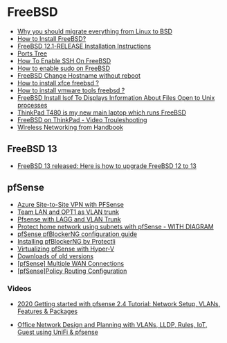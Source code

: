 # FreeBSD

- [Why you should migrate everything from Linux to BSD](https://www.unixsheikh.com/articles/why-you-should-migrate-everything-from-linux-to-bsd.html)
- [How to Install FreeBSD?](https://www.educba.com/install-freebsd/)
- [FreeBSD 12.1-RELEASE Installation Instructions](https://www.freebsd.org/releases/12.1R/installation.html)
- [Ports Tree](https://freebsd.sh/ports-tree/)
- [How To Enable SSH On FreeBSD](https://ostechnix.com/how-to-enable-ssh-on-freebsd/)
- [How to enable sudo on FreeBSD](https://www.osradar.com/enable-sudo-on-freebsd-12)
- [FreeBSD Change Hostname without reboot](https://www.cyberciti.biz/faq/howot-freebsd-change-hostname-without-reboot/)
- [How to install xfce freebsd ?](https://twiserandom.com/freebsd/how-to-install-xfce-freebsd/)
- [How to install vmware tools freebsd ?](https://twiserandom.com/freebsd/how-to-install-vmware-tools-freebsd/)
- [FreeBSD Install lsof To Displays Information About Files Open to Unix processes](https://www.cyberciti.biz/faq/freebsd-install-lsof-package/)
- [ThinkPad T480 is my new main laptop which runs FreeBSD](https://genneko.github.io/playing-with-bsd/hardware/freebsd-on-thinkpad-t480/)
- [FreeBSD on ThinkPad - Video Trouleshooting](https://adminblog.foucry.net/posts/info/freebsd-thinkpad/)
- [Wireless Networking from Handbook](https://docs.freebsd.org/en_US.ISO8859-1/books/handbook/network-wireless.html)

## FreeBSD 13

- [FreeBSD 13 released: Here is how to upgrade FreeBSD 12 to 13](https://www.cyberciti.biz/open-source/freebsd-13-released-how-to-update-upgrade-freebsd-12-to-13/)

## pfSense

- [Azure Site-to-Site VPN with PFSense](https://thetechl33t.com/2020/05/18/azure-site-to-site-vpn-with-pfsense/)
- [Team LAN and OPT1 as VLAN trunk](https://www.reddit.com/r/PFSENSE/comments/hvovk1/team_lan_and_opt1_as_vlan_trunk/?utm_source=amp&utm_medium=&utm_content=post_body)
- [Pfsense with LAGG and VLAN Trunk](https://forums.lawrencesystems.com/t/pfsense-with-lagg-and-vlan-trunk/5271)
- [Protect home network using subnets with pfSense - WITH DIAGRAM](https://netosec.com/protect-home-network/)
- [pfSense pfBlockerNG configuration guide](https://nguvu.org/pfsense/pfSense-pfblockerng-configuration-guide/)
- [Installing pfBlockerNG by Protectli](https://protectli.com/kb/how-to-setup-pfblockerng/)
- [Virtualizing pfSense with Hyper-V](https://docs.netgate.com/pfsense/en/latest/recipes/virtualize-hyper-v.html)
- [Downloads of old versions](https://repo.ialab.dsu.edu/pfsense/)
- [[pfSense] Multiple WAN Connections](https://www.provya.com/blog/pfsense-multiple-wan-connections/)
- [[pfSense]Policy Routing Configuration](https://docs.netgate.com/pfsense/en/latest/multiwan/policy-route.html)

### Videos

- [2020 Getting started with pfsense 2.4 Tutorial: Network Setup, VLANs, Features & Packages](https://www.youtube.com/watch?v=fsdm5uc_LsU&feature=youtu.be)

- [Office Network Design and Planning with VLANs, LLDP, Rules, IoT, Guest using UniFi & pfsense](https://youtu.be/ouARr-4chJ8
 )
